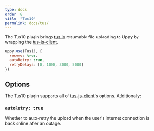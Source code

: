 ```yaml
---
type: docs
order: 8
title: "Tus10"
permalink: docs/tus/
---
```


The Tus10 plugin brings [tus.io](http://tus.io) resumable file uploading to Uppy by wrapping the [tus-js-client][].

```js
uppy.use(Tus10, {
  resume: true,
  autoRetry: true,
  retryDelays: [0, 1000, 3000, 5000]
})
```

## Options

The Tus10 plugin supports all of [tus-js-client][]'s options.
Additionally:

### `autoRetry: true`

Whether to auto-retry the upload when the user's internet connection is back online after an outage.

[tus-js-client]: https://github.com/tus/tus-js-client

